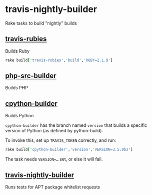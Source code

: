 # travis-nightly-builder
Rake tasks to build "nightly" builds

## [travis-rubies](https://github.com/travis-ci/travis-rubies)

Builds Ruby

```ruby
rake build['travis-rubies','build','RUBY=2.1.9']
```

## [php-src-builder](https://github.com/travis-ci/php-src-builder)

Builds PHP

## [cpython-builder](https://github.com/travis-ci/cpython-builder)

Builds Python

`cpython-builder` has the branch named `version` that builds a specific
version of Python (as defined by python-build).

To invoke this, set up `TRAVIS_TOKEN` correctly,
and run:

```ruby
rake build['cpython-builder','version','VERSION=3.5.0b3']
```

The task needs `VERSION=…` set, or else it will fail.

## [travis-nightly-builder](https://github.com/travis-ci/apt-whitelist-checker)

Runs tests for APT package whitelist requests
